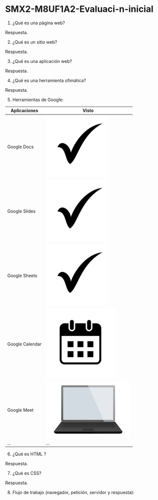 # SMX2-M8UF1A2-Evaluaci-n-inicial

1. ¿Qué es una página web?

Respuesta.


2. ¿Qué es un sitio web?

Respuesta.


3. ¿Qué es una aplicación web?

Respuesta.


4. ¿Qué es una herramienta ofimática?

Respuesta.


5. Herramientas de Google:

|Aplicaciones|Visto|
|-----------|------|
|Google Docs|![UwU](https://github.com/CRBalta/SMX2-M8UF1A2-Evaluaci-n-inicial/blob/main/Check.jpg)|
|Google Slides|![UwU](https://github.com/CRBalta/SMX2-M8UF1A2-Evaluaci-n-inicial/blob/main/Check.jpg)|
|Google Sheets|![UwU](https://github.com/CRBalta/SMX2-M8UF1A2-Evaluaci-n-inicial/blob/main/Check.jpg)|
|Google Calendar|![UwU](https://github.com/CRBalta/SMX2-M8UF1A2-Evaluaci-n-inicial/blob/main/Calendario.png)|
|Google Meet|![UwU](https://github.com/CRBalta/SMX2-M8UF1A2-Evaluaci-n-inicial/blob/main/ordenador.jpeg)|
|...|...|


6. ¿Qué es HTML ?

Respuesta.




7. ¿Qué es CSS?

Respuesta.


8. Flujo de trabajo (navegador, petición, servidor y respuesta):
